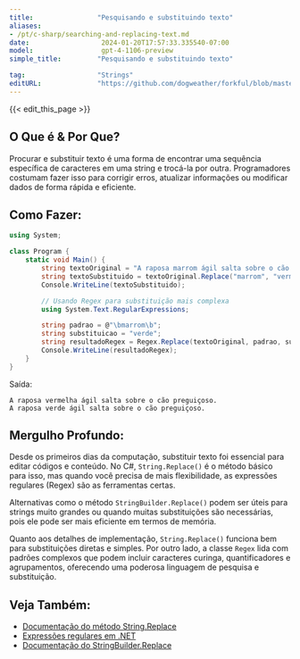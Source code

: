 ```yaml
---
title:                "Pesquisando e substituindo texto"
aliases:
- /pt/c-sharp/searching-and-replacing-text.md
date:                  2024-01-20T17:57:33.335540-07:00
model:                 gpt-4-1106-preview
simple_title:         "Pesquisando e substituindo texto"

tag:                  "Strings"
editURL:              "https://github.com/dogweather/forkful/blob/master/content/pt/c-sharp/searching-and-replacing-text.md"
---
```


{{< edit_this_page >}}

## O Que é & Por Que?
Procurar e substituir texto é uma forma de encontrar uma sequência específica de caracteres em uma string e trocá-la por outra. Programadores costumam fazer isso para corrigir erros, atualizar informações ou modificar dados de forma rápida e eficiente.

## Como Fazer:
```C#
using System;

class Program {
    static void Main() {
        string textoOriginal = "A raposa marrom ágil salta sobre o cão preguiçoso.";
        string textoSubstituido = textoOriginal.Replace("marrom", "vermelha");
        Console.WriteLine(textoSubstituido);

        // Usando Regex para substituição mais complexa
        using System.Text.RegularExpressions;

        string padrao = @"\bmarrom\b";
        string substituicao = "verde";
        string resultadoRegex = Regex.Replace(textoOriginal, padrao, substituicao);
        Console.WriteLine(resultadoRegex);
    }
}
```
Saída:
```
A raposa vermelha ágil salta sobre o cão preguiçoso.
A raposa verde ágil salta sobre o cão preguiçoso.
```

## Mergulho Profundo:
Desde os primeiros dias da computação, substituir texto foi essencial para editar códigos e conteúdo. No C#, `String.Replace()` é o método básico para isso, mas quando você precisa de mais flexibilidade, as expressões regulares (Regex) são as ferramentas certas. 

Alternativas como o método `StringBuilder.Replace()` podem ser úteis para strings muito grandes ou quando muitas substituições são necessárias, pois ele pode ser mais eficiente em termos de memória.

Quanto aos detalhes de implementação, `String.Replace()` funciona bem para substituições diretas e simples. Por outro lado, a classe `Regex` lida com padrões complexos que podem incluir caracteres curinga, quantificadores e agrupamentos, oferecendo uma poderosa linguagem de pesquisa e substituição.

## Veja Também:
- [Documentação do método String.Replace](https://docs.microsoft.com/pt-br/dotnet/api/system.string.replace?view=net-7.0)
- [Expressões regulares em .NET](https://docs.microsoft.com/pt-br/dotnet/standard/base-types/regular-expressions)
- [Documentação do StringBuilder.Replace](https://docs.microsoft.com/pt-br/dotnet/api/system.text.stringbuilder.replace?view=net-7.0)
